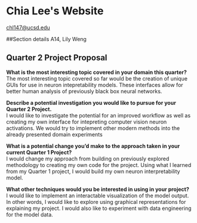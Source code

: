 # Chia Lee's Website

chl147@ucsd.edu

##Section details
A14, Lily Weng

## Quarter 2 Project Proposal 

**What is the most interesting topic covered in your domain this quarter?**  
The most interesting topic covered so far would be the creation of unique GUIs for use in neuron intepretability models. These interfaces allow for better human analysis of previously black box neural networks.

**Describe a potential investigation you would like to pursue for your Quarter 2 Project.**  
I would like to investigate the potential for an improved workflow as well as creating my own interface for intepreting computer vision neuron activations. We would try to implement other modern methods into the already presented domain experiments 

**What is a potential change you’d make to the approach taken in your current Quarter 1 Project?**  
I would change my approach from building on previously explored methodology to creating my own code for the project. Using what I learned from my Quarter 1 project, I would build my own neuron interpretability model.

**What other techniques would you be interested in using in your project?**  
I would like to implement an interactable visualization of the model output. In other words, I would like to explore using graphical representations for explaining my project. I would also like to experiment with data engineering for the model data.  
